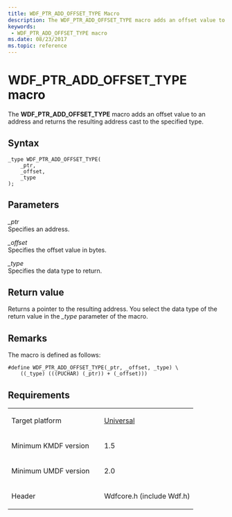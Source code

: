 ```yaml
---
title: WDF_PTR_ADD_OFFSET_TYPE Macro
description: The WDF_PTR_ADD_OFFSET_TYPE macro adds an offset value to an address and returns the resulting address cast to the specified type.
keywords:
 - WDF_PTR_ADD_OFFSET_TYPE macro
ms.date: 08/23/2017
ms.topic: reference
---
```


# WDF_PTR_ADD_OFFSET_TYPE macro


The **WDF_PTR_ADD_OFFSET_TYPE** macro adds an offset value to an address and returns the resulting address cast to the specified type.

## Syntax

```ManagedCPlusPlus
_type WDF_PTR_ADD_OFFSET_TYPE(
    _ptr,
    _offset,
    _type
);
```

## Parameters

*_ptr*   
Specifies an address.

*_offset*   
Specifies the offset value in bytes.

*_type*   
Specifies the data type to return.

## Return value

Returns a pointer to the resulting address. You select the data type of the return value in the *_type* parameter of the macro.

## Remarks

The macro is defined as follows:

```ManagedCPlusPlus
#define WDF_PTR_ADD_OFFSET_TYPE(_ptr, _offset, _type) \
    ((_type) (((PUCHAR) (_ptr)) + (_offset)))
```

## Requirements

<table>
<colgroup>
<col width="50%" />
<col width="50%" />
</colgroup>
<tbody>
<tr class="odd">
<td><p>Target platform</p></td>
<td><a href="https://go.microsoft.com/fwlink/p/?linkid=531356" data-raw-source="[Universal](https://go.microsoft.com/fwlink/p/?linkid=531356)">Universal</a></td>
</tr>
<tr class="even">
<td><p>Minimum KMDF version</p></td>
<td><p>1.5</p></td>
</tr>
<tr class="odd">
<td><p>Minimum UMDF version</p></td>
<td><p>2.0</p></td>
</tr>
<tr class="even">
<td><p>Header</p></td>
<td>Wdfcore.h (include Wdf.h)</td>
</tr>
</tbody>
</table>

 

 






